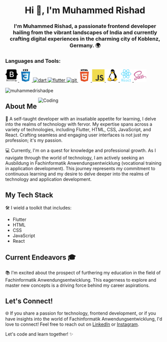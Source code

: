 
<h1 align="center">Hi 👋, I'm Muhammed Rishad</h1>
<h3 align="center">I'm Muhammed Rishad, a passionate frontend developer hailing from the vibrant landscapes of India and currently crafting digital experiences in the charming city of Koblenz, Germany. 🌍</h3>

<h3 align="left">Languages and Tools:</h3>
<p align="left"> <a href="https://getbootstrap.com" target="_blank" rel="noreferrer"> <img src="https://raw.githubusercontent.com/devicons/devicon/master/icons/bootstrap/bootstrap-plain-wordmark.svg" alt="bootstrap" width="40" height="40"/> </a> <a href="https://www.w3schools.com/css/" target="_blank" rel="noreferrer"> <img src="https://raw.githubusercontent.com/devicons/devicon/master/icons/css3/css3-original-wordmark.svg" alt="css3" width="40" height="40"/> </a> <a href="https://dart.dev" target="_blank" rel="noreferrer"> <img src="https://www.vectorlogo.zone/logos/dartlang/dartlang-icon.svg" alt="dart" width="40" height="40"/> </a> <a href="https://flutter.dev" target="_blank" rel="noreferrer"> <img src="https://www.vectorlogo.zone/logos/flutterio/flutterio-icon.svg" alt="flutter" width="40" height="40"/> </a> <a href="https://git-scm.com/" target="_blank" rel="noreferrer"> <img src="https://www.vectorlogo.zone/logos/git-scm/git-scm-icon.svg" alt="git" width="40" height="40"/> </a> <a href="https://www.w3.org/html/" target="_blank" rel="noreferrer"> <img src="https://raw.githubusercontent.com/devicons/devicon/master/icons/html5/html5-original-wordmark.svg" alt="html5" width="40" height="40"/> </a> <a href="https://developer.mozilla.org/en-US/docs/Web/JavaScript" target="_blank" rel="noreferrer"> <img src="https://raw.githubusercontent.com/devicons/devicon/master/icons/javascript/javascript-original.svg" alt="javascript" width="40" height="40"/> </a> <a href="https://www.linux.org/" target="_blank" rel="noreferrer"> <img src="https://raw.githubusercontent.com/devicons/devicon/master/icons/linux/linux-original.svg" alt="linux" width="40" height="40"/> </a> <a href="https://reactjs.org/" target="_blank" rel="noreferrer"> <img src="https://raw.githubusercontent.com/devicons/devicon/master/icons/react/react-original-wordmark.svg" alt="react" width="40" height="40"/> </a> <a href="https://sass-lang.com" target="_blank" rel="noreferrer"> <img src="https://raw.githubusercontent.com/devicons/devicon/master/icons/sass/sass-original.svg" alt="sass" width="40" height="40"/> </a> </p>

<p><img align="center" src="https://github-readme-stats.vercel.app/api/top-langs?username=muhammedrishadpe&show_icons=true&locale=en&layout=compact" alt="muhammedrishadpe" /></p>

<img align="right" alt="Coding" width="400" src="https://cdn.dribbble.com/users/1162077/screenshots/3848914/programmer.gif">



## About Me

🚀 A self-taught developer with an insatiable appetite for learning, I delve into the realms of technology with fervor. My expertise spans across a variety of technologies, including Flutter, HTML, CSS, JavaScript, and React. Crafting seamless and engaging user interfaces is not just my profession; it's my passion.

💻 Currently, I'm on a quest for knowledge and professional growth. As I navigate through the world of technology, I am actively seeking an Ausbildung in Fachinformatik Anwendungsentwicklung (vocational training in application development). This journey represents my commitment to continuous learning and my desire to delve deeper into the realms of technology and application development.

## My Tech Stack

🛠 I wield a toolkit that includes:

- Flutter
- HTML
- CSS
- JavaScript
- React

## Current Endeavors 🎓

📚 I'm excited about the prospect of furthering my education in the field of Fachinformatik Anwendungsentwicklung. This eagerness to explore and master new concepts is a driving force behind my career aspirations.

## Let's Connect!

🌐 If you share a passion for technology, frontend development, or if you have insights into the world of Fachinformatik Anwendungsentwicklung, I'd love to connect! Feel free to reach out on [LinkedIn](https://www.linkedin.com/in/muhammadrishadpe) or [Instagram](https://www.instagram.com/rishad2_/).

Let's code and learn together! ✨
